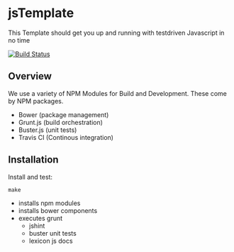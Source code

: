 # jsTemplate 

This Template should get you up and running with testdriven Javascript in no time

[![Build Status](https://travis-ci.org/sebs/jsTemplate.png?branch=master)](https://travis-ci.org/sebs/jsTemplate)

## Overview

We use a variety of NPM Modules for Build and Development. These come by NPM packages.

* Bower (package management)
* Grunt.js (build orchestration)
* Buster.js (unit tests)
* Travis CI (Continous integration)

## Installation


Install and test:

```
make
```

* installs npm modules
* installs bower components
* executes grunt
  * jshint
  * buster unit tests
  * lexicon js docs






